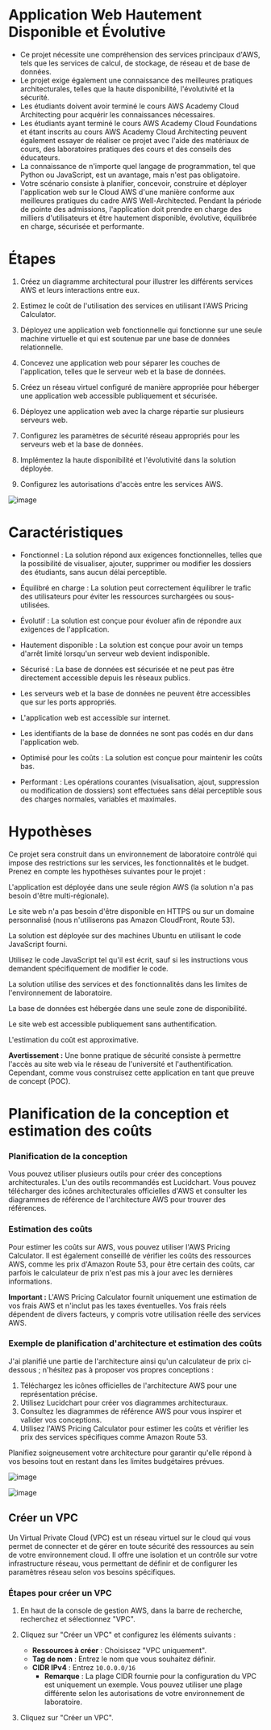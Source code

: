 # Application Web Hautement Disponible et Évolutive

- Ce projet nécessite une compréhension des services principaux d'AWS, tels que les services de calcul, de stockage, de réseau et de base de données.
- Le projet exige également une connaissance des meilleures pratiques architecturales, telles que la haute disponibilité, l'évolutivité et la sécurité.
- Les étudiants doivent avoir terminé le cours AWS Academy Cloud Architecting pour acquérir les connaissances nécessaires.
- Les étudiants ayant terminé le cours AWS Academy Cloud Foundations et étant inscrits au cours AWS Academy Cloud Architecting peuvent également essayer de réaliser ce projet avec l'aide des matériaux de cours, des laboratoires pratiques des cours et des conseils des éducateurs.
- La connaissance de n'importe quel langage de programmation, tel que Python ou JavaScript, est un avantage, mais n'est pas obligatoire.
- Votre scénario consiste à planifier, concevoir, construire et déployer l'application web sur le Cloud AWS d'une manière conforme aux meilleures pratiques du cadre AWS Well-Architected. Pendant la période de pointe des admissions, l'application doit prendre en charge des milliers d'utilisateurs et être hautement disponible, évolutive, équilibrée en charge, sécurisée et performante.

# Étapes

1. Créez un diagramme architectural pour illustrer les différents services AWS et leurs interactions entre eux.

2. Estimez le coût de l'utilisation des services en utilisant l'AWS Pricing Calculator.

3. Déployez une application web fonctionnelle qui fonctionne sur une seule machine virtuelle et qui est soutenue par une base de données relationnelle.

4. Concevez une application web pour séparer les couches de l'application, telles que le serveur web et la base de données.

5. Créez un réseau virtuel configuré de manière appropriée pour héberger une application web accessible publiquement et sécurisée.

6. Déployez une application web avec la charge répartie sur plusieurs serveurs web.

7. Configurez les paramètres de sécurité réseau appropriés pour les serveurs web et la base de données.

8. Implémentez la haute disponibilité et l'évolutivité dans la solution déployée.

9. Configurez les autorisations d'accès entre les services AWS.

![image](https://github.com/user-attachments/assets/e1bd4b16-bbf7-42bd-93cb-64205befb26c)

# Caractéristiques 

- Fonctionnel : La solution répond aux exigences fonctionnelles, telles que la possibilité de visualiser, ajouter, supprimer ou modifier les dossiers des étudiants, sans aucun délai perceptible.

- Équilibré en charge : La solution peut correctement équilibrer le trafic des utilisateurs pour éviter les ressources surchargées ou sous-utilisées.

- Évolutif : La solution est conçue pour évoluer afin de répondre aux exigences de l'application.

- Hautement disponible : La solution est conçue pour avoir un temps d'arrêt limité lorsqu'un serveur web devient indisponible.

- Sécurisé : La base de données est sécurisée et ne peut pas être directement accessible depuis les réseaux publics.

- Les serveurs web et la base de données ne peuvent être accessibles que sur les ports appropriés.

- L'application web est accessible sur internet.

- Les identifiants de la base de données ne sont pas codés en dur dans l'application web.

- Optimisé pour les coûts : La solution est conçue pour maintenir les coûts bas.

- Performant : Les opérations courantes (visualisation, ajout, suppression ou modification de dossiers) sont effectuées sans délai perceptible sous des charges normales, variables et maximales.

# Hypothèses

Ce projet sera construit dans un environnement de laboratoire contrôlé qui impose des restrictions sur les services, les fonctionnalités et le budget. Prenez en compte les hypothèses suivantes pour le projet :

L'application est déployée dans une seule région AWS (la solution n'a pas besoin d'être multi-régionale).

Le site web n'a pas besoin d'être disponible en HTTPS ou sur un domaine personnalisé (nous n'utiliserons pas Amazon CloudFront, Route 53).

La solution est déployée sur des machines Ubuntu en utilisant le code JavaScript fourni.

Utilisez le code JavaScript tel qu'il est écrit, sauf si les instructions vous demandent spécifiquement de modifier le code.

La solution utilise des services et des fonctionnalités dans les limites de l'environnement de laboratoire.

La base de données est hébergée dans une seule zone de disponibilité.

Le site web est accessible publiquement sans authentification.

L'estimation du coût est approximative.

**Avertissement :** Une bonne pratique de sécurité consiste à permettre l'accès au site web via le réseau de l'université et l'authentification. Cependant, comme vous construisez cette application en tant que preuve de concept (POC).



# Planification de la conception et estimation des coûts

### Planification de la conception

Vous pouvez utiliser plusieurs outils pour créer des conceptions architecturales. L'un des outils recommandés est Lucidchart. Vous pouvez télécharger des icônes architecturales officielles d'AWS et consulter les diagrammes de référence de l'architecture AWS pour trouver des références.

### Estimation des coûts

Pour estimer les coûts sur AWS, vous pouvez utiliser l'AWS Pricing Calculator. Il est également conseillé de vérifier les coûts des ressources AWS, comme les prix d'Amazon Route 53, pour être certain des coûts, car parfois le calculateur de prix n'est pas mis à jour avec les dernières informations.

**Important :** L'AWS Pricing Calculator fournit uniquement une estimation de vos frais AWS et n'inclut pas les taxes éventuelles. Vos frais réels dépendent de divers facteurs, y compris votre utilisation réelle des services AWS.

### Exemple de planification d'architecture et estimation des coûts

J'ai planifié une partie de l'architecture ainsi qu'un calculateur de prix ci-dessous ; n'hésitez pas à proposer vos propres conceptions :

1. Téléchargez les icônes officielles de l'architecture AWS pour une représentation précise.
2. Utilisez Lucidchart pour créer vos diagrammes architecturaux.
3. Consultez les diagrammes de référence AWS pour vous inspirer et valider vos conceptions.
4. Utilisez l'AWS Pricing Calculator pour estimer les coûts et vérifier les prix des services spécifiques comme Amazon Route 53.

Planifiez soigneusement votre architecture pour garantir qu'elle répond à vos besoins tout en restant dans les limites budgétaires prévues.

![image](https://github.com/user-attachments/assets/af42ee59-ec9a-47a6-81b0-a4974dd63d8a)

![image](https://github.com/user-attachments/assets/81ed7966-9854-4751-9b4b-1bc1e0854857)


## Créer un VPC

Un Virtual Private Cloud (VPC) est un réseau virtuel sur le cloud qui vous permet de connecter et de gérer en toute sécurité des ressources au sein de votre environnement cloud. Il offre une isolation et un contrôle sur votre infrastructure réseau, vous permettant de définir et de configurer les paramètres réseau selon vos besoins spécifiques.

### Étapes pour créer un VPC

1. En haut de la console de gestion AWS, dans la barre de recherche, recherchez et sélectionnez "VPC".
   
2. Cliquez sur "Créer un VPC" et configurez les éléments suivants :

   - **Ressources à créer** : Choisissez "VPC uniquement".
   - **Tag de nom** : Entrez le nom que vous souhaitez définir.
   - **CIDR IPv4** : Entrez `10.0.0.0/16` 
     - **Remarque** : La plage CIDR fournie pour la configuration du VPC est uniquement un exemple. Vous pouvez utiliser une plage différente selon les autorisations de votre environnement de laboratoire.
   
3. Cliquez sur "Créer un VPC".




